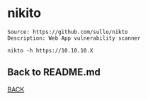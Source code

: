 # nikito

```
Source: https://github.com/sullo/nikto
Description: Web App vulnerability scanner

nikto -h https://10.10.10.X
```

## Back to README.md
[BACK](/README.md)